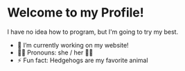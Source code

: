 # Welcome to my Profile! 
I have no idea how to program, but I'm going to try my best.

- 🔭 I’m currently working on my website!
- 🏳️‍⚧️ Pronouns: she / her 🏳️‍🌈
- ⚡ Fun fact: Hedgehogs are my favorite animal
